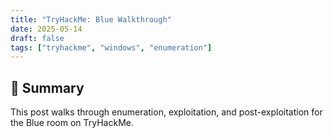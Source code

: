 ```yaml
---
title: "TryHackMe: Blue Walkthrough"
date: 2025-05-14
draft: false
tags: ["tryhackme", "windows", "enumeration"]
---
```


## 🧠 Summary

This post walks through enumeration, exploitation, and post-exploitation for the Blue room on TryHackMe.

